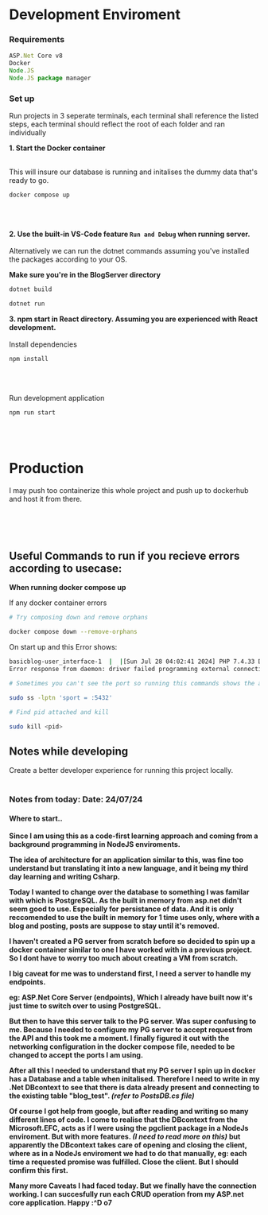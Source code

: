 # Development Enviroment

### Requirements
``` js
ASP.Net Core v8 
Docker
Node.JS
Node.JS package manager
```
### Set up
Run projects in 3 seperate terminals, each terminal shall reference the listed steps, each terminal should reflect the root of each folder and ran individually

<strong>1. Start the Docker container</strong>
  </br>
  </br>

  This will insure our database is running and initalises the dummy data that's ready to go.

```bash
docker compose up
```
  </br>
  </br>

<strong>2. Use the built-in VS-Code feature `Run and Debug` when running server.</strong>
  </br>
  </br>
Alternatively we can run the dotnet commands assuming you've installed the packages according to your OS.
  </br>

**Make sure you're in the BlogServer directory**

```bash
dotnet build

dotnet run
```

<strong>3. npm start in React directory. Assuming you are experienced with React development.</strong>
</br>
</br>
Install dependencies
```bash
npm install
```
</br>
</br>

Run development application
```bash
npm run start
```
</br>
</br>

# Production

I may push too containerize this whole project and push up to dockerhub and host it from there.

</br>
</br>
</br>

## Useful Commands to run if you recieve errors according to usecase:

**When running docker compose up**

If any docker container errors
```bash
# Try composing down and remove orphans

docker compose down --remove-orphans
```
On start up and this Error shows:

```bash
basicblog-user_interface-1  |  |[Sun Jul 28 04:02:41 2024] PHP 7.4.33 Development Server (http://[::]:8080) started
Error response from daemon: driver failed programming external connectivity on endpoint basicblog-blog_database-1 (2a4901e836a386aa29ca9c3dd6684e4f4cdf7aeff9d468303eb1b6179736e67d): Error starting userland proxy: listen tcp4 0.0.0.0:5432: bind: address already in use
```

```bash
# Sometimes you can't see the port so running this commands shows the attached pid

sudo ss -lptn 'sport = :5432'

# Find pid attached and kill

sudo kill <pid>

```

## Notes while developing
Create a better developer experience for running this project locally.
</br>
</br>


### Notes from today: Date: 24/07/24
#### Where to start..
 <strong>
 <p>Since I am using this as a code-first learning approach and coming from a background programming in NodeJS enviroments.</p>
<p>The idea of architecture for an application similar to this, was fine too understand but translating it into a new language, and it being my third day learning and writing Csharp.</p>
<p>
Today I wanted to change over the database to something I was familar with which is PostgreSQL. As the built in memory from asp.net didn't seem good to use. Especially for persistance of data. And it is only reccomended to use the built in memory for 1 time uses only, where with a blog and posting, posts are suppose to stay until it's removed.

 I haven't created a PG server from scratch before so decided to spin up a docker container similar to one I have worked with in a previous project.
 So I dont have to worry too much about creating a VM from scratch.

 I big caveat for me was to understand first, I need a server to handle my endpoints. 
 
 eg: ASP.Net Core Server (endpoints), Which I already have built now it's just time to switch over to using PostgreSQL. 

 But then to have this server talk to the PG server. Was super confusing to me. Because I needed to configure my PG server to accept request from the API and this took me a moment. I finally figured it out with the networking configuration in the docker compose file, needed to be changed to accept the ports I am using.


 After all this I needed to understand that my PG server I spin up in docker has a Database and a table when initalised. Therefore I need to write in my .Net DBcontext to see that there is data already present and connecting to the existing table "blog_test". <i>(refer to PostsDB.cs file)</i>

 Of course I got help from google, but after reading and writing so many different lines of code. I come to realise that the DBcontext from the Microsoft.EFC, acts as if I were using the pgclient package in a NodeJs enviroment. But with more features. <i>(I need to read more on this)</i> but apparently the DBcontext takes care of opening and closing the client, where as in a NodeJs enviroment we had to do that manually, eg: each time a requested promise was fulfilled. Close the client.
 But I should confirm this first. 

 Many more Caveats I had faced today. But we finally have the connection working. I can succesfully run each CRUD operation from my ASP.net core application. Happy :^D o7




</p>
</strong>

